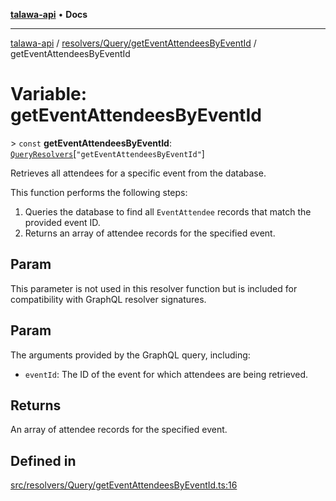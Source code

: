 [**talawa-api**](../../../../README.md) • **Docs**

***

[talawa-api](../../../../modules.md) / [resolvers/Query/getEventAttendeesByEventId](../README.md) / getEventAttendeesByEventId

# Variable: getEventAttendeesByEventId

\> `const` **getEventAttendeesByEventId**: [`QueryResolvers`](../../../../types/generatedGraphQLTypes/type-aliases/QueryResolvers.md)\[`"getEventAttendeesByEventId"`\]

Retrieves all attendees for a specific event from the database.

This function performs the following steps:
1. Queries the database to find all `EventAttendee` records that match the provided event ID.
2. Returns an array of attendee records for the specified event.

## Param

This parameter is not used in this resolver function but is included for compatibility with GraphQL resolver signatures.

## Param

The arguments provided by the GraphQL query, including:
  - `eventId`: The ID of the event for which attendees are being retrieved.

## Returns

An array of attendee records for the specified event.

## Defined in

[src/resolvers/Query/getEventAttendeesByEventId.ts:16](https://github.com/PalisadoesFoundation/talawa-api/blob/92443bb6a5ff3ed66457149a509401986a82e570/src/resolvers/Query/getEventAttendeesByEventId.ts#L16)

